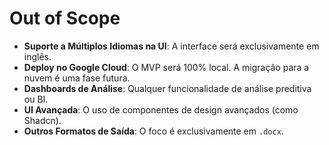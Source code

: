 ﻿# Out of Scope

- **Suporte a Múltiplos Idiomas na UI**: A interface será exclusivamente em inglês.
- **Deploy no Google Cloud**: O MVP será 100% local. A migração para a nuvem é uma fase futura.
- **Dashboards de Análise**: Qualquer funcionalidade de análise preditiva ou BI.
- **UI Avançada**: O uso de componentes de design avançados (como Shadcn).
- **Outros Formatos de Saída**: O foco é exclusivamente em `.docx`.
